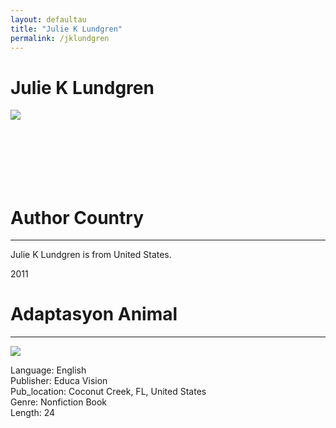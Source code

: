 ```yaml
---
layout: defaultau
title: "Julie K Lundgren"
permalink: /jklundgren
---
```

<div class="content">
    <h1>Julie K Lundgren</h1>
    <div class="quote">
        <div><img src="https://m.media-amazon.com/images/I/61YoCppuP7L._SX450_.jpg" class="logo"></div>
    </div>
    <div class="timeline">
        <div style="padding-bottom:100px;"></div>
        <div class="block">
            <div class="date right"><p class="right"> </p></div>
            <div class="dot"></div>
            <div class="left first">
                <h1>Author Country</h1><hr>
            <p> Julie K Lundgren is from United States.</p>
            </div>
        </div>
        <div class="block">
            <div class="date left"><p class="left">2011</p></div>
            <div class="dot"></div>
            <div class="right">
                <h1>Adaptasyon Animal</h1><hr>
                <p><img src="https://images-na.ssl-images-amazon.com/images/I/61eXfxcSclL._SX218_BO1,204,203,200_QL40_FMwebp_.jpg"></p>
 		<p> Language: English <br/>
                Publisher: Educa Vision <br/>
                Pub_location: Coconut Creek, FL, United States <br/>
                Genre: Nonfiction Book <br/>
                Length: 24 <br/>                </p>
            </div>
        </div>